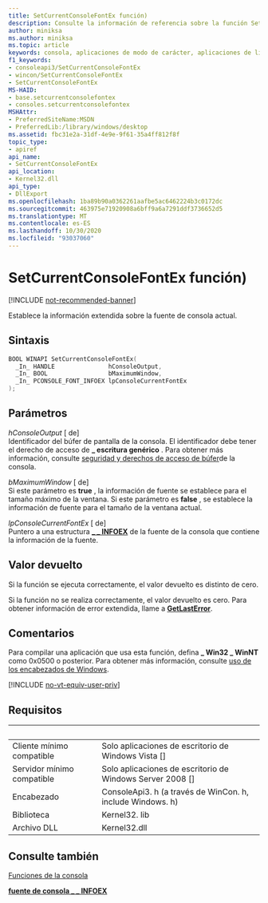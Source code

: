```yaml
---
title: SetCurrentConsoleFontEx función)
description: Consulte la información de referencia sobre la función SetCurrentConsoleFontEx, que establece la información extendida sobre la fuente de consola actual.
author: miniksa
ms.author: miniksa
ms.topic: article
keywords: consola, aplicaciones de modo de carácter, aplicaciones de línea de comandos, aplicaciones de terminal, API de consola
f1_keywords:
- consoleapi3/SetCurrentConsoleFontEx
- wincon/SetCurrentConsoleFontEx
- SetCurrentConsoleFontEx
MS-HAID:
- base.setcurrentconsolefontex
- consoles.setcurrentconsolefontex
MSHAttr:
- PreferredSiteName:MSDN
- PreferredLib:/library/windows/desktop
ms.assetid: fbc31e2a-31df-4e9e-9f61-35a4ff812f8f
topic_type:
- apiref
api_name:
- SetCurrentConsoleFontEx
api_location:
- Kernel32.dll
api_type:
- DllExport
ms.openlocfilehash: 1ba89b90a0362261aafbe5ac6462224b3c0172dc
ms.sourcegitcommit: 463975e71920908a6bff9a6a7291ddf3736652d5
ms.translationtype: MT
ms.contentlocale: es-ES
ms.lasthandoff: 10/30/2020
ms.locfileid: "93037060"
---
```

# <a name="setcurrentconsolefontex-function"></a>SetCurrentConsoleFontEx función)

[!INCLUDE [not-recommended-banner](./includes/not-recommended-banner.md)]

Establece la información extendida sobre la fuente de consola actual.

## <a name="syntax"></a>Sintaxis

```C
BOOL WINAPI SetCurrentConsoleFontEx(
  _In_ HANDLE               hConsoleOutput,
  _In_ BOOL                 bMaximumWindow,
  _In_ PCONSOLE_FONT_INFOEX lpConsoleCurrentFontEx
);
```

## <a name="parameters"></a>Parámetros

*hConsoleOutput* \[ de\]  
Identificador del búfer de pantalla de la consola. El identificador debe tener el derecho de acceso de **\_ escritura genérico** . Para obtener más información, consulte [seguridad y derechos de acceso de búfer](console-buffer-security-and-access-rights.md)de la consola.

*bMaximumWindow* \[ de\]  
Si este parámetro es **true** , la información de fuente se establece para el tamaño máximo de la ventana. Si este parámetro es **false** , se establece la información de fuente para el tamaño de la ventana actual.

*lpConsoleCurrentFontEx* \[ de\]  
Puntero a una estructura [**\_ \_ INFOEX**](console-font-infoex.md) de la fuente de la consola que contiene la información de la fuente.

## <a name="return-value"></a>Valor devuelto

Si la función se ejecuta correctamente, el valor devuelto es distinto de cero.

Si la función no se realiza correctamente, el valor devuelto es cero. Para obtener información de error extendida, llame a [**GetLastError**](https://msdn.microsoft.com/library/windows/desktop/ms679360).

## <a name="remarks"></a>Comentarios

Para compilar una aplicación que usa esta función, defina **\_ Win32 \_ WinNT** como 0x0500 o posterior. Para obtener más información, consulte [uso de los encabezados de Windows](https://msdn.microsoft.com/library/windows/desktop/aa383745).

[!INCLUDE [no-vt-equiv-user-priv](./includes/no-vt-equiv-user-priv.md)]

## <a name="requirements"></a>Requisitos

| &nbsp; | &nbsp; |
|-|-|
| Cliente mínimo compatible | Solo aplicaciones de escritorio de Windows Vista \[\] |
| Servidor mínimo compatible | Solo aplicaciones de escritorio de Windows Server 2008 \[\] |
| Encabezado | ConsoleApi3. h (a través de WinCon. h, include Windows. h) |
| Biblioteca | Kernel32. lib |
| Archivo DLL | Kernel32.dll |

## <a name="see-also"></a>Consulte también

[Funciones de la consola](console-functions.md)

[**fuente de consola \_ \_ INFOEX**](console-font-infoex.md)
